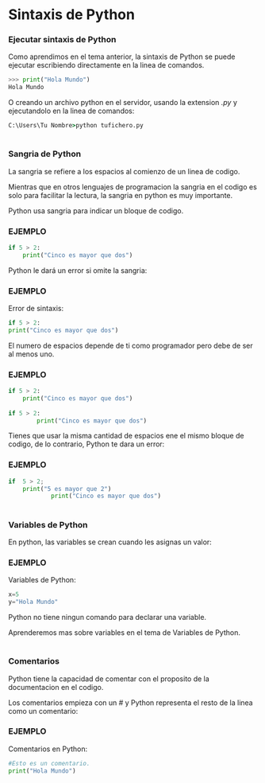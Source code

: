 # Sintaxis de Python

### Ejecutar sintaxis de Python

Como aprendimos en el tema anterior, la sintaxis de Python se puede ejecutar escribiendo directamente en la linea de comandos.

```python
>>> print("Hola Mundo")
Hola Mundo
```

O creando un archivo python en el servidor, usando la extension *.py* y ejecutandolo en la linea de comandos:

```cmd
C:\Users\Tu Nombre>python tufichero.py
```
#

### Sangria de Python

La sangria se refiere a los espacios al comienzo de un linea de codigo.

Mientras que en otros lenguajes de programacion la sangria en el codigo es solo para facilitar la lectura, la sangria en python es muy importante.

Python usa sangria para indicar un bloque de codigo.

### EJEMPLO

```python
if 5 > 2:
    print("Cinco es mayor que dos")
```

Python le dará un error si omite la sangria:

### EJEMPLO

Error de sintaxis:

```python
if 5 > 2:
print("Cinco es mayor que dos")
```

El numero de espacios depende de ti como programador pero debe de ser al menos uno.

### EJEMPLO


```python
if 5 > 2:
    print("Cinco es mayor que dos")
    
if 5 > 2:
        print("Cinco es mayor que dos")
```

Tienes que usar la misma cantidad de espacios ene el mismo bloque de codigo, de lo contrario, Python te dara un error:

### EJEMPLO

```python
if  5 > 2;
	print("5 es mayor que 2")
		    print("Cinco es mayor que dos")
``` 


#

### Variables de Python

En python, las variables se crean cuando les asignas un valor:

### EJEMPLO
Variables de Python:
```python
x=5
y="Hola Mundo"
```
Python no tiene ningun comando para declarar una variable.

Aprenderemos mas sobre variables en el tema de Variables de Python.

#

### Comentarios

Python tiene la capacidad de comentar con el proposito de la documentacion en el codigo.

Los comentarios empieza con un # y Python representa el resto de la linea como un comentario:

### EJEMPLO
Comentarios en Python:
```python
#Esto es un comentario.
print("Hola Mundo")
```
